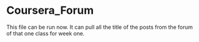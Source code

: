 # Coursera_Forum
This file can be run now. It can pull all the title of the posts from the forum of that one class for week one.
